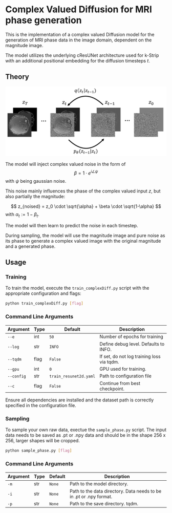 # Complex Valued Diffusion for MRI phase generation

This is the implementation of a complex valued Diffusion model for the generation of MRI phase data in the image domain, dependent on the magnitude image. 

The model utilizes the underlying cResUNet architecture used for k-Strip with an additional positional embedding for the diffusion timesteps _t_.

## Theory

![Figure 2: Complex Valued Diffusion](../Figures/diffusion.png)

The model will inject complex valued noise in the form of
$$\beta = 1 \cdot e^{i \angle\psi}$$
with $\psi$ being gaussian noise. 

This noise mainly influences the phase of the complex valued input $z$, but also partially the magnitude:

$$
z_{noised} = z_0 \cdot \sqrt{\alpha} + \beta \cdot \sqrt{1-\alpha} 
$$
with $\alpha_t:=1-\beta_t$.

The model will then learn to predict the noise in each timestep.

During sampling, the model will use the magnitude image and pure noise as its phase to generate a complex valued image with the original magnitude and a generated phase.

## Usage
### Training
To train the model, execute the `train_complexDiff.py` script with the appropriate configuration and flags:

```bash
python train_complexDiff.py [flag]
```
### Command Line Arguments

| Argument            | Type | Default               | Description                                             |
|---------------------|------|-----------------------|---------------------------------------------------------|
| `--e`               | int  | `50`                  | Number of epochs for training                           |
| `--log`             | str  | `INFO`                | Define debug level. Defaults to INFO.                   |
| `--tqdm`            | flag | `False`               | If set, do not log training loss via tqdm.              |
| `--gpu`             | int  | `0`                   | GPU used for training.                                  |
| `--config`          | str  | `train_resunet2d.yaml`| Path to configuration file                              |
| `--c`               | flag | `False`               | Continue from best checkpoint.                          |


Ensure all dependencies are installed and the dataset path is correctly specified in the configuration file.

### Sampling

To sample your own raw data, exectue the `sample_phase.py` script. The input data needs to be saved as .pt or .npy data and should be in the shape 256 x 256, larger shapes will be cropped.

```bash
python sample_phase.py [flag]
```

### Command Line Arguments

| Argument            | Type | Default               | Description                                             |
|---------------------|------|-----------------------|---------------------------------------------------------|
| `-m`                | str  | `None`                | Path to the model directory.                            |
| `-i`                | str  | `None`                | Path to the data directory. Data needs to be in .pt or .npy format.  |
| `-p`                | str  | `None`                | Path to the save directory. tqdm.              |


